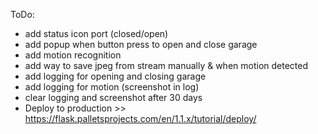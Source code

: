 ToDo:

* add status icon port (closed/open)
* add popup when button press to open and close garage
* add motion recognition
* add way to save jpeg from stream manually & when motion detected
* add logging for opening and closing garage
* add logging for motion (screenshot in log)
* clear logging and screenshot after 30 days
* Deploy to production >> https://flask.palletsprojects.com/en/1.1.x/tutorial/deploy/